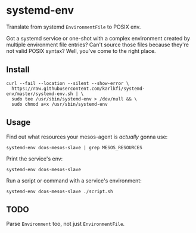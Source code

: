 # systemd-env

Translate from systemd `EnvironmentFile` to POSIX env.

Got a systemd service or one-shot with a complex environment created by multiple environment file entries?
Can't source those files because they're not valid POSIX syntax?
Well, you've come to the right place.

## Install

```
curl --fail --location --silent --show-error \
  https://raw.githubusercontent.com/karlkfi/systemd-env/master/systemd-env.sh | \
  sudo tee /usr/sbin/systemd-env > /dev/null && \
  sudo chmod a+x /usr/sbin/systemd-env
```

## Usage

Find out what resources your mesos-agent is *actually* gonna use:

```
systemd-env dcos-mesos-slave | grep MESOS_RESOURCES
```

Print the service's env:

```
systemd-env dcos-mesos-slave
```

Run a script or command with a service's environment:

```
systemd-env dcos-mesos-slave ./script.sh
```

## TODO

Parse `Environment` too, not just `EnvironmentFile`.
